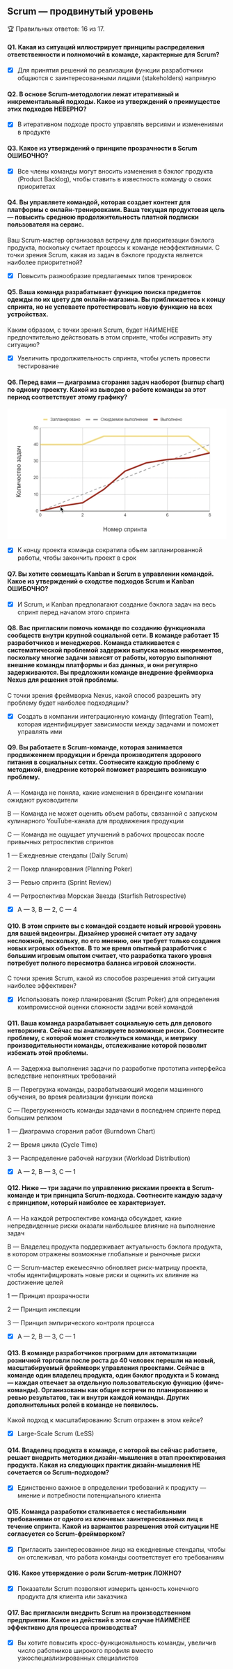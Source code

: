 ## Scrum — продвинутый уровень

🏆 Правильных ответов: 16 из 17.

#### Q1. Какая из ситуаций иллюстрирует принципы распределения ответственности и полномочий в команде, характерные для Scrum?

- [x] Для принятия решений по реализации функции разработчики общаются с заинтересованными лицами (stakeholders) напрямую

#### Q2. В основе Scrum-методологии лежат итеративный и инкрементальный подходы. Какое из утверждений о преимуществе этих подходов НЕВЕРНО?

- [x] В итеративном подходе просто управлять версиями и изменениями в продукте

#### Q3. Какое из утверждений о принципе прозрачности в Scrum ОШИБОЧНО?

- [x] Все члены команды могут вносить изменения в бэклог продукта (Product Backlog), чтобы ставить в известность команду о своих приоритетах

#### Q4. Вы управляете командой, которая создает контент для платформы с онлайн-тренировками. Ваша текущая продуктовая цель — повысить среднюю продолжительность платной подписки пользователя на сервис.
Ваш Scrum-мастер организовал встречу для приоритезации бэклога продукта, поскольку считает процессы к команде неэффективными. С точки зрения Scrum, какая из задач в бэклоге продукта является наиболее приоритетной?

- [x] Повысить разнообразие предлагаемых типов тренировок

#### Q5. Ваша команда разрабатывает функцию поиска предметов одежды по их цвету для онлайн-магазина. Вы приближаетесь к концу спринта, но не успеваете протестировать новую функцию на всех устройствах.
Каким образом, с точки зрения Scrum, будет НАИМЕНЕЕ предпочтительно действовать в этом спринте, чтобы исправить эту ситуацию?

- [x] Увеличить продолжительность спринта, чтобы успеть провести тестирование

#### Q6. Перед вами — диаграмма сгорания задач наоборот (burnup chart) по одному проекту. Какой из выводов о работе команды за этот период соответствует этому графику?

<img src="advanced-q6.png">

- [x] К концу проекта команда сократила объем запланированной работы, чтобы закончить проект в срок

#### Q7. Вы хотите совмещать Kanban и Scrum в управлении командой. Какое из утверждений о сходстве подходов Scrum и Kanban ОШИБОЧНО?

- [x] И Scrum, и Kanban предполагают создание бэклога задач на весь спринт перед началом этого спринта

#### Q8. Вас пригласили помочь команде по созданию функционала сообществ внутри крупной социальной сети. В команде работает 15 разработчиков и менеджеров. Команда сталкивается с систематической проблемой задержки выпуска новых инкрементов, поскольку многие задачи зависят от работы, которую выполняют внешние команды платформы и баз данных, и они регулярно задерживаются. Вы предложили команде внедрение фреймворка Nexus для решения этой проблемы.
С точки зрения фреймворка Nexus, какой способ разрешить эту проблему будет наиболее подходящим?

- [x] Создать в компании интеграционную команду (Integration Team), которая идентифицирует зависимости между задачами и поможет управлять ими

#### Q9. Вы работаете в Scrum-команде, которая занимается продвижением продукции и бренда производителя здорового питания в социальных сетях. Соотнесите каждую проблему с методикой, внедрение которой поможет разрешить возникшую проблему.

A — Команда не поняла, какие изменения в брендинге компании ожидают руководители

B — Команда не может оценить объем работы, связанной с запуском кулинарного YouTube-канала для продвижения продукции

C — Команда не ощущает улучшений в рабочих процессах после привычных ретроспектив спринтов


1 — Ежедневные стендапы (Daily Scrum)

2 — Покер планирования (Planning Poker)

3 — Ревью спринта (Sprint Review)

4 — Ретроспектива Морская Звезда (Starfish Retrospective)

- [x] A — 3, B — 2, C — 4

#### Q10. В этом спринте вы с командой создаете новый игровой уровень для вашей видеоигры. Дизайнер уровней считает эту задачу несложной, поскольку, по его мнению, они требует только создания новых игровых объектов. В то же время опытный разработчик с большим игровым опытом считает, что разработка такого уровня потребует полного пересмотра баланса игровой сложности.
С точки зрения Scrum, какой из способов разрешения этой ситуации наиболее эффективен?

- [x] Использовать покер планирования (Scrum Poker) для определения компромиссной оценки сложности задачи всей командой

#### Q11. Ваша команда разрабатывает социальную сеть для делового нетворкинга. Сейчас вы анализируете возможные риски. Соотнесите проблему, с которой может столкнуться команда, и метрику производительности команды, отслеживание которой позволит избежать этой проблемы.

A — Задержка выполнения задачи по разработке прототипа интерфейса вследствие непонятных требований

B — Перегрузка команды, разрабатывающий модели машинного обучения, во время реализации функции поиска

C — Перегруженность команды задачами в последнем спринте перед большим релизом


1 — Диаграмма сгорания работ (Burndown Chart)

2 — Время цикла (Cycle Time)

3 — Распределение рабочей нагрузки (Workload Distribution)

- [x] A — 2, B — 3, C — 1

#### Q12. Ниже — три задачи по управлению рисками проекта в Scrum-команде и три принципа Scrum-подхода. Соотнесите каждую задачу с принципом, который наиболее ее характеризует.

A — На каждой ретроспективе команда обсуждает, какие непредвиденные риски оказали наибольшее влияние на выполнение задач

B — Владелец продукта поддерживает актуальность бэклога продукта, в котором отражены возможные глобальные и рыночные риски

C — Scrum-мастер ежемесячно обновляет риск-матрицу проекта, чтобы идентифицировать новые риски и оценить их влияние на достижение целей


1 — Принцип прозрачности

2 — Принцип инспекции

3 — Принцип эмпирического контроля процесса

- [x] A — 2, B — 3, C — 1

#### Q13. В команде разработчиков программ для автоматизации розничной торговли после роста до 40 человек перешли на новый, масштабируемый фреймворк управления проектами. Сейчас в команде один владелец продукта, один бэклог продукта и 5 команд — каждая отвечает за отдельную пользовательскую функцию (фиче-команды). Организованы как общие встречи по планированию и ревью результатов, так и внутри каждой команды. Других дополнительных ролей в команде не появилось.
Какой подход к масштабированию Scrum отражен в этом кейсе?

- [x] Large-Scale Scrum (LeSS)

#### Q14. Владелец продукта в команде, с которой вы сейчас работаете, решает внедрить методики дизайн-мышления в этап проектирования продукта. Какая из следующих практик дизайн-мышления НЕ сочетается со Scrum-подходом?

- [x] Единственно важное в определении требований к продукту — мнение и потребности потенциального клиента

#### Q15. Команда разработки сталкивается с нестабильными требованиями от одного из ключевых заинтересованных лиц в течение спринта. Какой из вариантов разрешения этой ситуации НЕ согласуется со Scrum-фреймворком?

- [x] Пригласить заинтересованное лицо на ежедневные стендапы, чтобы он отслеживал, что работа команды соответствует его требованиям

#### Q16. Какое утверждение о роли Scrum-метрик ЛОЖНО?

- [x] Показатели Scrum позволяют измерить ценность конечного продукта для клиента или заказчика

#### Q17. Вас пригласили внедрить Scrum на производственном предприятии. Какое из действий в этом случае НАИМЕНЕЕ эффективно для процесса производства?

- [x] Вы хотите повысить кросс-функциональность команды, увеличив число работников широкого профиля вместо узкоспециализированных специалистов
